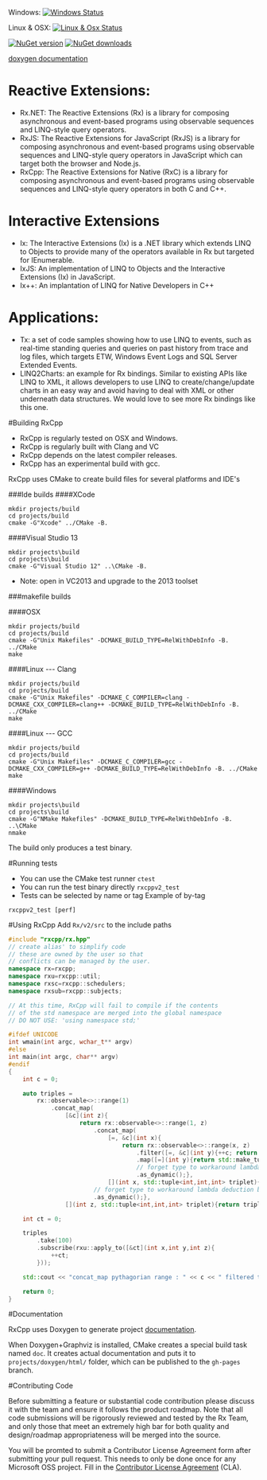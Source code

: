 Windows: [![Windows Status](http://img.shields.io/appveyor/ci/kirkshoop/RxCpp-446.svg?style=flat-square)](https://ci.appveyor.com/project/kirkshoop/rxcpp-446)

Linux & OSX: [![Linux & Osx Status](http://img.shields.io/travis/Reactive-Extensions/RxCpp.svg?style=flat-square)](https://travis-ci.org/Reactive-Extensions/RxCpp)

[![NuGet version](http://img.shields.io/nuget/v/RxCpp.svg?style=flat-square)](http://www.nuget.org/packages/RxCpp/)
[![NuGet downloads](http://img.shields.io/nuget/dt/RxCpp.svg?style=flat-square)](http://www.nuget.org/packages/RxCpp/)

[doxygen documentation](http://reactive-extensions.github.io/RxCpp)

# Reactive Extensions:

* Rx.NET: The Reactive Extensions (Rx) is a library for composing asynchronous and event-based programs using observable sequences and LINQ-style query operators.
* RxJS: The Reactive Extensions for JavaScript (RxJS) is a library for composing asynchronous and event-based programs using observable sequences and LINQ-style query operators in JavaScript which can target both the browser and Node.js.
* RxCpp: The Reactive Extensions for Native (RxC) is a library for composing asynchronous and event-based programs using observable sequences and LINQ-style query operators in both C and C++.

# Interactive Extensions
* Ix: The Interactive Extensions (Ix) is a .NET library which extends LINQ to Objects to provide many of the operators available in Rx but targeted for IEnumerable<T>.
* IxJS: An implementation of LINQ to Objects and the Interactive Extensions (Ix) in JavaScript.
* Ix++: An implantation of LINQ for Native Developers in C++

# Applications:
* Tx: a set of code samples showing how to use LINQ to events, such as real-time standing queries and queries on past history from trace and log files, which targets ETW, Windows Event Logs and SQL Server Extended Events.
* LINQ2Charts: an example for Rx bindings.  Similar to existing APIs like LINQ to XML, it allows developers to use LINQ to create/change/update charts in an easy way and avoid having to deal with XML or other underneath data structures. We would love to see more Rx bindings like this one.

#Building RxCpp

* RxCpp is regularly tested on OSX and Windows.
* RxCpp is regularly built with Clang and VC
* RxCpp depends on the latest compiler releases.
* RxCpp has an experimental build with gcc.

RxCpp uses CMake to create build files for several platforms and IDE's

###Ide builds
####XCode
```shell
mkdir projects/build
cd projects/build
cmake -G"Xcode" ../CMake -B.
```

####Visual Studio 13
```batch
mkdir projects\build
cd projects\build
cmake -G"Visual Studio 12" ..\CMake -B.
```
* Note: open in VC2013 and upgrade to the 2013 toolset

###makefile builds

####OSX
```shell
mkdir projects/build
cd projects/build
cmake -G"Unix Makefiles" -DCMAKE_BUILD_TYPE=RelWithDebInfo -B. ../CMake
make
```

####Linux --- Clang
```shell
mkdir projects/build
cd projects/build
cmake -G"Unix Makefiles" -DCMAKE_C_COMPILER=clang -DCMAKE_CXX_COMPILER=clang++ -DCMAKE_BUILD_TYPE=RelWithDebInfo -B. ../CMake
make
```

####Linux --- GCC
```shell
mkdir projects/build
cd projects/build
cmake -G"Unix Makefiles" -DCMAKE_C_COMPILER=gcc -DCMAKE_CXX_COMPILER=g++ -DCMAKE_BUILD_TYPE=RelWithDebInfo -B. ../CMake
make
```

####Windows
```batch
mkdir projects\build
cd projects\build
cmake -G"NMake Makefiles" -DCMAKE_BUILD_TYPE=RelWithDebInfo -B. ..\CMake
nmake
```

The build only produces a test binary.

#Running tests

* You can use the CMake test runner ```ctest```
* You can run the test binary directly ```rxcppv2_test```
* Tests can be selected by name or tag
Example of by-tag

```rxcppv2_test [perf]```

#Using RxCpp
Add ```Rx/v2/src``` to the include paths

```cpp
#include "rxcpp/rx.hpp"
// create alias' to simplify code
// these are owned by the user so that
// conflicts can be managed by the user.
namespace rx=rxcpp;
namespace rxu=rxcpp::util;
namespace rxsc=rxcpp::schedulers;
namespace rxsub=rxcpp::subjects;

// At this time, RxCpp will fail to compile if the contents
// of the std namespace are merged into the global namespace
// DO NOT USE: 'using namespace std;'

#ifdef UNICODE
int wmain(int argc, wchar_t** argv)
#else
int main(int argc, char** argv)
#endif
{
    int c = 0;

    auto triples =
        rx::observable<>::range(1)
            .concat_map(
                [&c](int z){
                    return rx::observable<>::range(1, z)
                        .concat_map(
                            [=, &c](int x){
                                return rx::observable<>::range(x, z)
                                    .filter([=, &c](int y){++c; return x*x + y*y == z*z;})
                                    .map([=](int y){return std::make_tuple(x, y, z);})
                                    // forget type to workaround lambda deduction bug on msvc 2013
                                    .as_dynamic();},
                            [](int x, std::tuple<int,int,int> triplet){return triplet;})
                        // forget type to workaround lambda deduction bug on msvc 2013
                        .as_dynamic();},
                [](int z, std::tuple<int,int,int> triplet){return triplet;});

    int ct = 0;

    triples
        .take(100)
        .subscribe(rxu::apply_to([&ct](int x,int y,int z){
            ++ct;
        }));

    std::cout << "concat_map pythagorian range : " << c << " filtered to, " << ct << " triplets" << std::endl;

    return 0;
}
```

#Documentation

RxCpp uses Doxygen to generate project [documentation](http://reactive-extensions.github.io/RxCpp). 

When Doxygen+Graphviz is installed, CMake creates a special build task named ```doc```. It creates actual documentation and puts it to ```projects/doxygen/html/``` folder, which can be published to the `gh-pages` branch.

#Contributing Code

Before submitting a feature or substantial code contribution please  discuss it with the team and ensure it follows the product roadmap. Note that all code submissions will be rigorously reviewed and tested by the Rx Team, and only those that meet an extremely high bar for both quality and design/roadmap appropriateness will be merged into the source.

You will be promted to submit a Contributor License Agreement form after submitting your pull request. This needs to only be done once for any Microsoft OSS project. Fill in the [Contributor License Agreement](https://cla2.msopentech.com/) (CLA).
